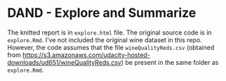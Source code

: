 # DAND - Explore and Summarize

The knitted report is in `explore.html` file. The original source code is in `explore.Rmd`. I've not included the original wine dataset in this repo. However, the code assumes that the file `wineQualityReds.csv` (obtained from https://s3.amazonaws.com/udacity-hosted-downloads/ud651/wineQualityReds.csv) be present in the same folder as `explore.Rmd`.
